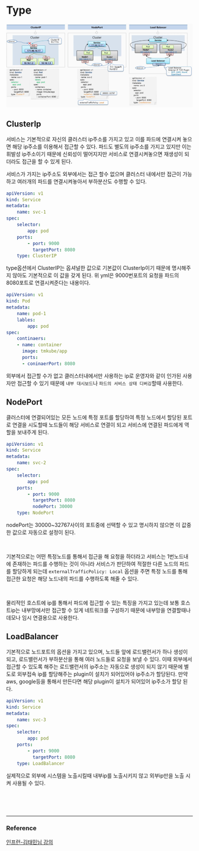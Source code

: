 # Type
![type](/devOps/kubernetes/image/service.PNG)
## ClusterIp
서비스는 기본적으로 자신의 클러스터 ip주소를 가지고 있고 이를 파드에 연결시켜 놓으면 해당 ip주소를 이용해서 접근할 수 있다. 파드도 별도의 ip주소를 가지고 있지만 이는 휘발성 ip주소이기 때문에 신뢰성이 떨어지지만 서비스로 연결시켜놓으면 재생성이 되더라도 접근을 할 수 있게 된다.

서비스가 가지는 ip주소도 외부에서는 접근 할수 없으며 클러스터 내에서만 접근이 가능하고 여러개의 파드를 연결시켜놓아서 부하분산도 수행할 수 있다.

```yml
apiVersion: v1
kind: Service
metadata:
    name: svc-1
spec: 
    selector:
        app: pod
    ports:
        - port: 9000
          targetPort: 8080
    type: ClusterIP
```
type옵션에서 ClusterIP는 옵셔널한 값으로 기본값이 ClusterIp이기 때문에 명시해주지 않아도 기본적으로 이 값을 갖게 된다. 위 yml은 9000번포트의 요청을 파드의 8080포트로 연결시켜준다는 내용이다.

```yml
apiVersion: v1
kind: Pod
metadata:
    name: pod-1
    lables:
        app: pod
spec: 
    continaers:
    - name: container
      image: tmkube/app
      ports:
      - coninaerPort: 8080
```

외부에서 접근할 수가 없고 클러스터내에서만 사용하는 ip로 운영자와 같이 인가된 사용자만 접근할 수 있기 때문에 `내부 대시보드`나 `파드의 서비스 상태 디버깅`할때 사용한다.

## NodePort
클러스터에 연결되어있는 모든 노드에 특정 포트를 할당하여 특정 노드에서 할당된 포트로 연결을 시도할때 노드들이 해당 서비스로 연결이 되고 서비스에 연결된 파드에게 역할을 보내주게 된다.

```yml
apiVersion: v1
kind: Service
metadata:
    name: svc-2
spec: 
    selector:
        app: pod
    ports:
        - port: 9000
          targetPort: 8080
          nodePort: 30000
    type: NodePort
```
nodePort는 30000~32767사이의 포트중에 선택할 수 있고 명시하지 않으면 이 값중 한 값으로 자동으로 설정이 된다.

<br>

기본적으로는 어떤 특정노드를 통해서 접근을 해 요청을 하더라고 서비스는 1번노드내에 존재하는 파드를 수행하는 것이 아니라 서비스가 판단하여 적절한 다른 노드의 파드를 할당하게 되는데 `externalTrafficPolicy: Local` 옵션을 주면 특정 노드를 통해 접근한 요청은 해당 노드내의 파드를 수행하도록 해줄 수 있다.

<br>

물리적인 호스트에 ip를 통해서 파드에 접근할 수 있는 특징을 가지고 있는데 보통 호스트ip는 내부망에서만 접근할 수 있게 네트워크를 구성하기 때문에 내부망을 연결할때나 데모나 임시 연결용으로 사용한다. 

## LoadBalancer
기본적으로 노드포트의 옵션을 가지고 있으며, 노드들 앞에 로드밸런서가 하나 생성이 되고, 로드밸런서가 부하분산을 통해 여러 노드들로 요청을 보낼 수 있다. 이때 외부에서 접근할 수 있도록 해주는 로드밸런서의 ip주소는 자동으로 생성이 되지 않기 때문에 별도로 외부접속 ip를 할당해주는 plugin이 설치가 되어있어야 ip주소가 할당된다. 만약 aws, google등을 통해서 만든다면 해당 plugin이 설치가 되어있어 ip주소가 할당 된다.

```yml
apiVersion: v1
kind: Service
metadata:
    name: svc-3
spec: 
    selector:
        app: pod
    ports:
        - port: 9000
          targetPort: 8080
    type: LoadBalancer
```

실제적으로 외부에 시스템을 노출시킬때 내부ip를 노출시키지 않고 외부ip만을 노출 시켜 사용될 수 있다.

<br><br><br>

---
### Reference
[인프런-김태민님 강의](https://www.inflearn.com/course/%EC%BF%A0%EB%B2%84%EB%84%A4%ED%8B%B0%EC%8A%A4-%EA%B8%B0%EC%B4%88/dashboard)